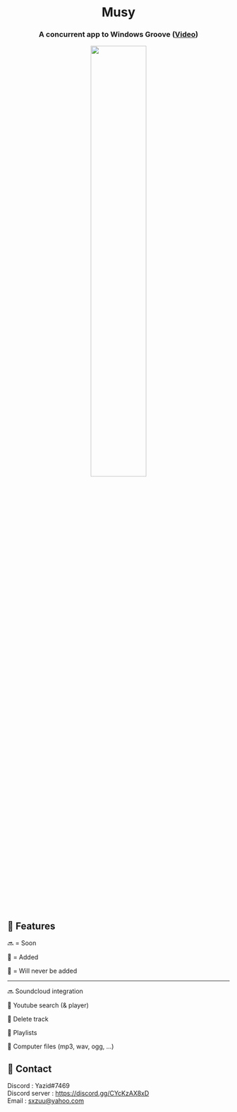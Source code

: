 <div align="center">


  <h1>Musy</h1>
  <h3>
    A concurrent app to Windows Groove (<a href="https://github.com/0xSxZ/Musy/raw/main/git/Musy.mp4">Video</a>)
  </h3>
  <img src="https://i.imgur.com/NViAqds.png" style="width:50%">
</div>


<!-- Features -->
## :dart: Features


🔜 = Soon

💚 = Added

🚫 = Will never be added

-------------------------

🔜 Soundcloud integration

💚 Youtube search (& player)

💚 Delete track
  
💚 Playlists
  
💚 Computer files (mp3, wav, ogg, ...)


<!-- Contact -->
## :handshake: Contact

Discord : Yazid#7469 
<br>
Discord server : https://discord.gg/CYcKzAX8xD
<br>
Email : sxzuu@yahoo.com 
